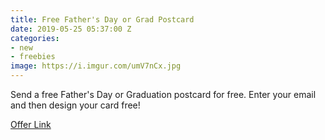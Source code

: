 ```yaml
---
title: Free Father's Day or Grad Postcard
date: 2019-05-25 05:37:00 Z
categories:
- new
- freebies
image: https://i.imgur.com/umV7nCx.jpg
---
```


Send a free Father's Day or Graduation postcard for free. Enter your email and then design your card free!

[Offer Link](https://prontopostcards.com/)